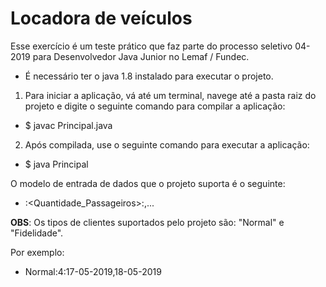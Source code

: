 # Locadora de veículos

Esse exercício é um teste prático que faz parte do processo seletivo 04-2019 para Desenvolvedor Java Junior no Lemaf / Fundec. 

* É necessário ter o java 1.8 instalado para executar o projeto.

1. Para iniciar a aplicação, vá até um terminal, navege até a pasta raiz do projeto e digite o seguinte comando para compilar a aplicação: 
&nbsp;

* $ javac Principal.java

2. Após compilada, use o seguinte comando para executar a aplicação: 
&nbsp;

* $ java Principal

O modelo de entrada de dados que o projeto suporta é o seguinte:
&nbsp;

* <TipoCliente>:<Quantidade_Passageiros>:<Data1>,<Data2>...
&nbsp;

**OBS**: Os tipos de clientes suportados pelo projeto são: "Normal" e "Fidelidade".

Por exemplo:
&nbsp;

* Normal:4:17-05-2019,18-05-2019

